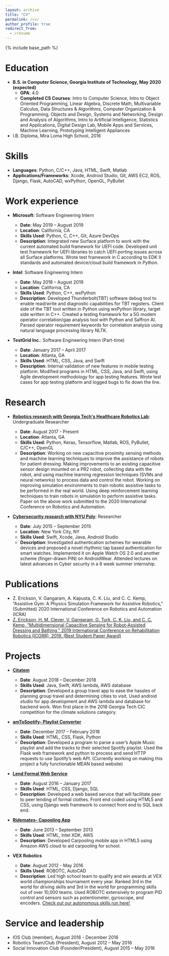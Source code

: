```yaml
---
layout: archive
title: "CV"
permalink: /cv/
author_profile: true
redirect_from:
  - /resume
---
```


{% include base_path %}


Education
======
* **B.S. in Computer Science, Georgia Institute of Technology, May 2020 (expected)**
  * **GPA**: 4.0
  * **Completed CS Courses**: Intro to Computer Science, Intro to Object Oriented Programming, Linear Algebra, Discrete Math,
Multivariable Calculus, Data Structures & Algorithms, Computer Organization & Programming, Objects and Design, Systems and Networking, Design and Analysis of Algorithms, Intro to Artificial Intelligence, Statistics and Applications, Digital Design Lab, Mobile Apps and Services, Machine Learning, Prototyping Intelligent Appliances
* I.B. Diploma, Mira Loma High School, 2016


Skills
======
* **Languages**: Python, C/C++, Java, HTML, Swift, Matlab
* **Applications/Frameworks**: Xcode, Android Studio, Git, AWS EC2, ROS, Django, Flask, AutoCAD, wxPython, OpenGL, PyBullet


Work experience
======
* **Microsoft**: Software Engineering Intern
  * **Date**: May 2019 – August 2019
  * **Location**: California, CA
  * **Skills Used**: Python, C, C++, Git, Azure DevOps
  * **Description**: Integrated new Surface platform to work with the current automated build framework for UEFI code. Developed unit test framework for UEFI libraries to catch UEFI porting issues across all Surface platforms. Wrote test framework in C according to EDK II standards and automated device/cloud build framework in Python.
  
* **Intel**: Software Engineering Intern
  * **Date**: May 2018 – August 2019
  * **Location**: California, CA
  * **Skills Used**: Python, C++, wxPython
  * **Description**: Developed Thunderbolt(TBT) software debug tool to enable read/write and diagnostic capabilities for TBT registers. Client side of the TBT tool written in Python using wxPython library, target side written in C++. Created a testing framework for a 5G modem operator correlation/gap analysis tool with Python and Saffron AI. Parsed operator requirement keywords for correlation analysis using natural language processing library NLTK.
  
* **TestGrid Inc.**: Software Engineering Intern (Part-time)
  * **Date**: January 2017 – April 2017
  * **Location**: Atlanta, GA
  * **Skills Used**: HTML, CSS, Java, and Swift
  * **Description**: Internal validation of new features in mobile testing platform. Modified programs in HTML, CSS, Java, and Swift, using Agile development methodology for app testing features. Wrote test cases for app testing platform and logged bugs to fix down the line.
 
  
Research
======
* **[Robotics research with Georgia Tech's Healthcare Robotics Lab](https://vumz.github.io/portfolio/portfolio-1/)**: Undergraduate Researcher
  * **Date**: August 2017 - Present
  * **Location**: Atlanta, GA
  * **Skills Used**: Python, Keras, Tensorflow, Matlab, ROS, PyBullet, C/C++, OpenGL
  * **Description**: Working on new capacitive proximity sensing methods and machine learning techniques to improve the assistance of robots for patient dressing. Making improvements to an existing capacitive sensor design mounted on a PR2 robot, collecting data with the robot, and using machine learning regression techniques (SVMs and neural networks) to process data and control the robot. Working on improving simulation environments to train robotic assistive tasks to be performed in the real world. Using deep reinforcement learning techniques to train robots in simulation to perform assistive tasks. Paper on the above work submitted to the 2020 International Conference on Robotics and Automation.
  
* **[Cybersecurity research with NYU Poly](https://vumz.github.io/portfolio/portfolio-6/)**: Researcher
  * **Date**: July 2015 – September 2015
  * **Location**: New York City, NY
  * **Skills Used**: Swift, Xcode, Java, Android Studio
  * **Description**: Investigated authentication schemes for wearable devices and proposed a novel rhythmic tap based authentication for smart watches. Implemented it on Apple Watch OS 2.0 and another scheme (finger-drawn PIN) on AndroidWear. Attended lectures on latest advances in Cyber security in a 6 week summer internship. 
  
  
Publications
======
* Z. Erickson, V. Gangaram, A. Kapusta, C. K. Liu, and C. C. Kemp, “Assistive Gym: A Physics Simulation Framework for Assistive Robotics,” (Submitted) 2020 International Conference on Robotics and Automation (ICRA)
* [Z. Erickson, H. M. Clever, V. Gangaram, G. Turk, C. K. Liu, and C. C. Kemp, “Multidimensional Capacitive Sensing for Robot-Assisted Dressing and Bathing,” 2019 International Conference on Rehabilitation Robotics (ICORR), 2019. (Best Student Paper Award)](https://arxiv.org/pdf/1904.02111.pdf)

  
Projects
======
* **[Citatem](https://vumz.github.io/portfolio/portfolio-3/)**
  * **Date**: August 2018 – December 2018
  * **Skills Used**: Java, Swift, AWS lambda, AWS database
  * **Description**: Developed a group travel app to ease the hassles of planning group travel and determining cities to visit. Used android studio for app development and AWS lambda and database for backend work. Won first place in the 2018 Georgia Tech CIC competition for the climate solutions category. 

* **[amToSpotify- Playlist Converter](https://vumz.github.io/portfolio/portfolio-4/)**
  * **Date**: December 2017 – February 2018
  * **Skills Used**: HTML, CSS, Flask, Python
  * **Description**: Developed a program to parse a user’s Apple Music playlist and add the tracks to their selected Spotify playlist. Used the Flask web framework and python to process and send HTTP requests to use Spotify’s web API. (Currently working on making this project a fully functionable MEAN based website)

* **[Lend Formal Web Service](https://vumz.github.io/portfolio/portfolio-5/)**
  * **Date**: August 2016 – January 2017
  * **Skills Used**: HTML, CSS, Django, SQL
  * **Description**: Developed a web based service that will facilitate peer to peer lending of formal clothes. Front end coded using HTML5 and CSS, using Django web framework to connect front end to SQL back end.
  
* **[Ridemates- Capooling App](https://vumz.github.io/portfolio/portfolio-7/)**
  * **Date**: June 2013 – September 2013
  * **Skills Used**: HTML, Intel XDK, AWS
  * **Description**: Developed Carpooling mobile app in HTML5 using Amazon AWS cloud to aid carpooling for school.
 
* **VEX Robotics**
  * **Date**: August 2012 - May 2016
  * **Skills Used**: ROBOTC, AutoCAD
  * **Description**: Led high school team to qualify and win awards at VEX world championships tournament every year. Ranked 3rd in the world for driving skills and 3rd in the world for programming skills out of over 10,000 teams. Used ROBOTC extensively to program PID control and sensors such as potentiometer, gyroscope, and encoders. [Check out our autonomous skills run here!](https://www.youtube.com/watch?v=VO7Y1gSFbo8)

  
Service and leadership
======
* IOS Club (member), August 2016 - December 2016
* Robotics Team/Club (President), August 2012 – May 2016
* Social Innovation Club (Founder/President), August 2015 – May 2016
